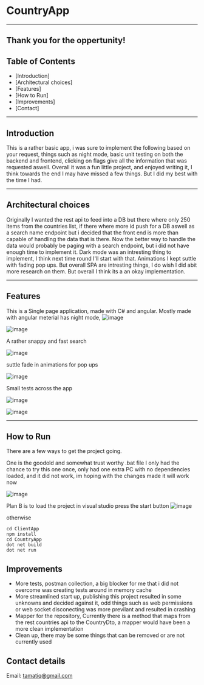 # CountryApp

---
Thank you for the oppertunity! 
---

## Table of Contents

- [Introduction]
- [Architectural choices]
- [Features]
- [How to Run]
- [Improvements]
- [Contact]

---

## Introduction
This is a rather basic app, i was sure to implement the following based on your request, things such as night mode, basic unit testing on both the backend and frontend, clicking on flags give all the information that was requested aswell. Overall it was a fun little project, and enjoyed writing it, I think towards the end I may have missed a few things. But I did my best with the time I had.

---

## Architectural choices

Originally I wanted the rest api to feed into a DB but there where only 250 items from the countries list, if there where more id push for a DB aswell as a search name endpoint but i decided that the front end is more than capable of handling the data that is there. Now the better way to handle the data would probably be paging with a search endpoint, but i did not have enough time to implement it. Dark mode was an intresting thing to implement, I think next time round I'll start with that. Animations I kept suttle with fading pop ups. But overall SPA are intresting things, I do wish I did abit more research on them. But overall I think its a an okay implementation.

---

## Features
This is a Single page application, made with C# and angular. Mostly made with angular meterial has night mode,
![image](https://github.com/KikatoIV/CountryApplication/assets/39209669/04eaa678-3e27-4bd5-bda8-2a63c9600df3)

![image](https://github.com/KikatoIV/CountryApplication/assets/39209669/8f0fc836-c68f-49b0-b1ce-3af3afbc759c)


A rather snappy and fast search

![image](https://github.com/KikatoIV/CountryApplication/assets/39209669/e6d27ef8-8674-4cf2-b1ef-8a9de69ee611)

suttle fade in animations for pop ups

![image](https://github.com/KikatoIV/CountryApplication/assets/39209669/f59de762-ee6c-46da-a194-1756f0221879)

Small tests across the app

![image](https://github.com/KikatoIV/CountryApplication/assets/39209669/524fda77-2bd0-4085-9833-1f10eac3b99f)

![image](https://github.com/KikatoIV/CountryApplication/assets/39209669/a0e21703-1832-4608-9d3f-44999d559109)

---
## How to Run

There are a few ways to get the project going.

One is the goodold and somewhat trust worthy .bat file I only had the chance to try this one once, only had one extra PC with no dependencies loaded, and it did not work, im hoping with the changes made it will work now

![image](https://github.com/KikatoIV/CountryApplication/assets/39209669/5da3c8bc-a403-49ca-91f6-2843d8296337)

Plan B is to load the project in visual studio press the start button
![image](https://github.com/KikatoIV/CountryApplication/assets/39209669/909b084f-300d-451c-b333-3b66daa6f3fe)


otherwise 
```Commandline
cd ClientApp
npm install
cd CountryApp
dot net build
dot net run
```

## Improvements
- More tests, postman collection, a big blocker for me that i did not overcome was creating tests around in memory cache
- More streamlined start up, publishing this project resulted in some unknowns and decided against it, odd things such as web permissions or web socket disconecting was more previlant and resulted in crashing
- Mapper for the repository, Currently there is a method that maps from the rest countries api to the CountryDto, a mapper would have been a more clean implementation
- Clean up, there may be some things that can be removed or are not currently used

## Contact details

Email: tamatiq@gmail.com
